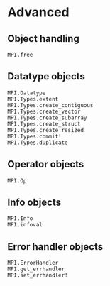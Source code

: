 # Advanced

## Object handling

```@docs
MPI.free
```

## Datatype objects

```@docs
MPI.Datatype
MPI.Types.extent
MPI.Types.create_contiguous
MPI.Types.create_vector
MPI.Types.create_subarray
MPI.Types.create_struct
MPI.Types.create_resized
MPI.Types.commit!
MPI.Types.duplicate
```

## Operator objects

```@docs
MPI.Op
```

## Info objects

```@docs
MPI.Info
MPI.infoval
```

## Error handler objects

```@docs
MPI.ErrorHandler
MPI.get_errhandler
MPI.set_errhandler!
```


